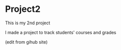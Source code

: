 # Project2

This is my 2nd project

I made a project to track students' courses and grades

(edit from gihub site)
